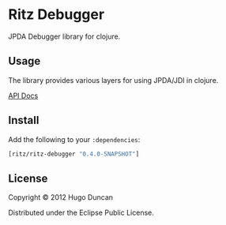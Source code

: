# Ritz Debugger

JPDA Debugger library for clojure.

## Usage

The library provides various layers for using JPDA/JDI in clojure.

[API Docs](http://palletops.com/ritz/0.4/debugger/api/)

## Install

Add the following to your `:dependencies`:

```clj
[ritz/ritz-debugger "0.4.0-SNAPSHOT"]
```

## License

Copyright © 2012 Hugo Duncan

Distributed under the Eclipse Public License.
